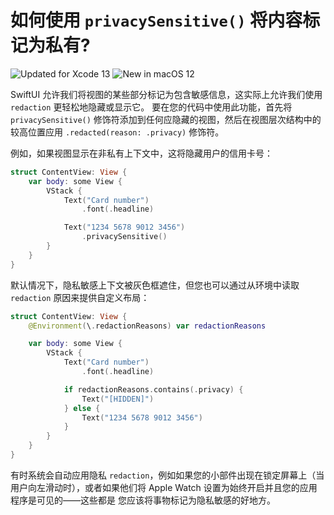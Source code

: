 如何使用 `privacySensitive()` 将内容标记为私有?
===

![Updated for Xcode 13](https://img.shields.io/static/v1?label=&message=Updated%20for%20Xcode%2013.1&color=blue&logo=Xcode&logoColor=white)
![New in macOS 12](https://img.shields.io/static/v1?label=&message=New%20in%20macOS%2012&color=lightgrey&logo=apple)

SwiftUI 允许我们将视图的某些部分标记为包含敏感信息，这实际上允许我们使用 `redaction` 更轻松地隐藏或显示它。 要在您的代码中使用此功能，首先将 `privacySensitive()` 修饰符添加到任何应隐藏的视图，然后在视图层次结构中的较高位置应用 `.redacted(reason: .privacy)` 修饰符。

例如，如果视图显示在非私有上下文中，这将隐藏用户的信用卡号：

```swift
struct ContentView: View {
    var body: some View {
        VStack {
            Text("Card number")
                .font(.headline)

            Text("1234 5678 9012 3456")
                .privacySensitive()
        }
    }
}
```

默认情况下，隐私敏感上下文被灰色框遮住，但您也可以通过从环境中读取 `redaction` 原因来提供自定义布局：

```swift
struct ContentView: View {
    @Environment(\.redactionReasons) var redactionReasons

    var body: some View {
        VStack {
            Text("Card number")
                .font(.headline)

            if redactionReasons.contains(.privacy) {
                Text("[HIDDEN]")
            } else {
                Text("1234 5678 9012 3456")
            }
        }
    }
}
```

有时系统会自动应用隐私 `redaction`，例如如果您的小部件出现在锁定屏幕上（当用户向左滑动时），或者如果他们将 Apple Watch 设置为始终开启并且您的应用程序是可见的——这些都是 您应该将事物标记为隐私敏感的好地方。